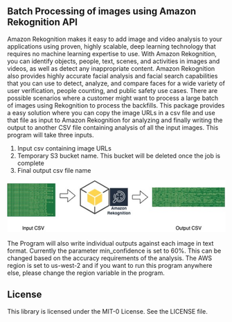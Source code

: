 ## Batch Processing of images using Amazon Rekognition API

Amazon Rekognition makes it easy to add image and video analysis to your applications using proven, highly scalable, deep learning technology that requires no machine learning expertise to use. With Amazon Rekognition, you can identify objects, people, text, scenes, and activities in images and videos, as well as detect any inappropriate content. Amazon Rekognition also provides highly accurate facial analysis and facial search capabilities that you can use to detect, analyze, and compare faces for a wide variety of user verification, people counting, and public safety use cases.
There are possible scenarios where a customer might want to process a large batch of images using Rekognition to process the backfills. This package provides a easy solution where you can copy the image URLs in a csv file and use that file as input to Amazon Rekognition for analyzing and finally writing the output to another CSV file containing analysis of all the input images.
This program will take three inputs.
1.	Input csv containing image URLs
2.	Temporary S3 bucket name. This bucket will be deleted once the job is complete
3.	Final output csv file name

![Image-Rekognition](https://github.com/aws-samples/amazon-rekognition-batch-processing-label-and-face-detection/blob/master/Rekognition.jpg)
 
The Program will also write individual outputs against each image in text format. Currently the parameter min_confidence is set to 60%. This can be changed based on the accuracy requirements of the analysis. The AWS region is set to us-west-2 and if you want to run this program anywhere else, please change the region variable in the program.


## License

This library is licensed under the MIT-0 License. See the LICENSE file.
